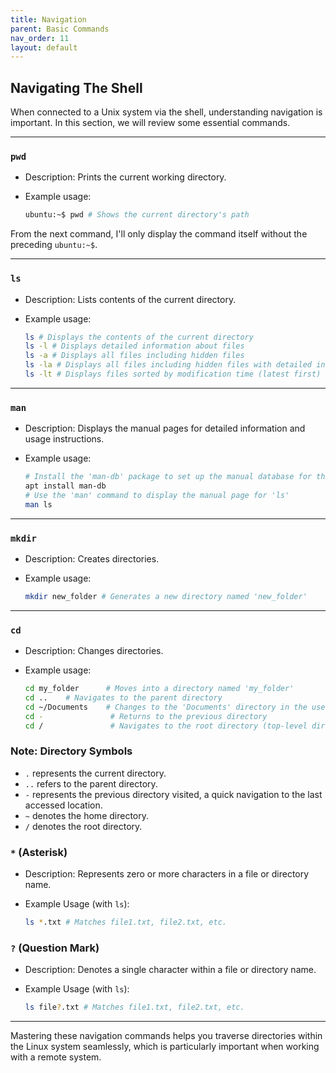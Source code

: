 ```yaml
---
title: Navigation
parent: Basic Commands
nav_order: 11
layout: default
---
```


## Navigating The Shell

When connected to a Unix system via the shell, understanding navigation is important. In this section, we will review some essential commands.

<!-- Please note that the sample outputs provided in this documentation might differ from what you observe on your system due to variations in file names or contents. -->

---

### `pwd`

- Description: Prints the current working directory.

- Example usage:

  ```bash
  ubuntu:~$ pwd # Shows the current directory's path
  ```

From the next command, I'll only display the command itself without the preceding `ubuntu:~$`.

---

### `ls`

- Description: Lists contents of the current directory.

- Example usage:

  ```bash
  ls # Displays the contents of the current directory
  ls -l # Displays detailed information about files
  ls -a # Displays all files including hidden files
  ls -la # Displays all files including hidden files with detailed information
  ls -lt # Displays files sorted by modification time (latest first)
  ```

---

### `man`

- Description: Displays the manual pages for detailed information and usage instructions.

- Example usage:

  ```bash
  # Install the 'man-db' package to set up the manual database for the first-time use  
  apt install man-db
  # Use the 'man' command to display the manual page for 'ls'
  man ls
  ```

---

### `mkdir`

- Description: Creates directories.

- Example usage:

  ```bash
  mkdir new_folder # Generates a new directory named 'new_folder'
  ```

---

### `cd`

- Description: Changes directories.

- Example usage:

  ```bash
  cd my_folder      # Moves into a directory named 'my_folder'
  cd ..    # Navigates to the parent directory
  cd ~/Documents    # Changes to the 'Documents' directory in the user's home folder
  cd -               # Returns to the previous directory
  cd /               # Navigates to the root directory (top-level directory)
  ```

### Note: Directory Symbols

- `.` represents the current directory.
- `..` refers to the parent directory.
- `-` represents the previous directory visited, a quick navigation to the last accessed location.
- `~` denotes the home directory.
- `/` denotes the root directory.

### `*` (Asterisk)

- Description: Represents zero or more characters in a file or directory name.
- Example Usage (with `ls`):

  ```bash
  ls *.txt # Matches file1.txt, file2.txt, etc.
  ```

### `?` (Question Mark)

- Description: Denotes a single character within a file or directory name.
- Example Usage (with `ls`):

  ```bash
  ls file?.txt # Matches file1.txt, file2.txt, etc.
  ```

---

Mastering these navigation commands helps you traverse directories within the Linux system seamlessly, which is particularly important when working with a remote system.

<!-- to-do
- add tree command
- -->
